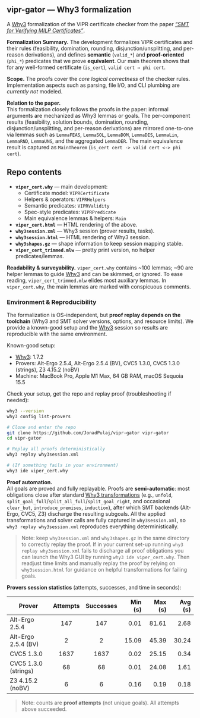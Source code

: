 ## vipr-gator — Why3 formalization

A [Why3](https://www.why3.org/) formalization of the VIPR certificate checker from the paper [*“SMT for Verifying MILP Certificates”*](https://arxiv.org/pdf/2312.10420). 

**Formalization Summary.**
The development formalizes VIPR certificates and their rules (feasibility, domination, rounding, disjunction/unsplitting, and per-reason derivations), and defines **semantic** (`valid_*`) and **proof-oriented** (`phi_*`) predicates that we prove **equivalent**. Our main theorem shows that for any well-formed certificate (`is_cert`), `valid cert ↔ phi cert`. 

**Scope.** 
The proofs cover the *core logical correctness* of the checker rules. Implementation aspects such as parsing, file I/O, and CLI plumbing are *currently not* modeled.

**Relation to the paper.**  
This formalization closely follows the proofs in the paper: informal arguments are mechanized as Why3 lemmas or goals. The per-component results (feasibility, solution bounds, domination, rounding, disjunction/unsplitting, and per-reason derivations) are mirrored one-to-one via lemmas such as `LemmaFEAS`, `LemmaSOL`, `LemmaDOM`, `LemmaDIS`, `LemmaLin`, `LemmaRND`, `LemmaUNS`, and the aggregated `LemmaDER`. The main equivalence result is captured as `MainTheorem` (`is_cert cert -> valid cert <-> phi cert`).

## Repo contents

- **`viper_cert.why`** — main development:
  - Certificate model: `VIPRCertificate`
  - Helpers & operators: `VIPRHelpers`
  - Semantic predicates: `VIPRValidity`
  - Spec-style predicates: `VIPRPredicate`
  - Main equivalence lemmas & helpers: `Main`
- **`viper_cert.html`** — HTML rendering of the above.
- **`why3session.xml`** — Why3 session (prover results, tasks).
- **`why3session.html`** — HTML rendering of Why3 session.
- **`why3shapes.gz`** — shape information to keep session mapping stable.
- **`viper_cert_trimmed.mlw`** — pretty print version, no helper predicates/lemmas.

**Readability & surveyability.**
`viper_cert.why` contains ~100 lemmas; ~90 are helper lemmas to guide [Why3](https://www.why3.org/) and can be skimmed, or ignored. To ease reading, `viper_cert_trimmed.mlw` elides most auxiliary lemmas. In `viper_cert.why`, the main lemmas are marked with conspicuous comments.

### Environment & Reproducibility

The formalization is OS-independent, but **proof replay depends on the toolchain** (Why3 and SMT solver versions, options, and resource limits). We provide a known-good setup and the [Why3](https://www.why3.org/) session so results are reproducible with the same environment.

Known-good setup:
- [Why3](https://www.why3.org/doc/install.html): 1.7.2
- Provers: Alt-Ergo 2.5.4, Alt-Ergo 2.5.4 (BV), CVC5 1.3.0, CVC5 1.3.0 (strings), Z3 4.15.2 (noBV)
- Machine: MacBook Pro, Apple M1 Max, 64 GB RAM, macOS Sequoia 15.5

Check your setup, get the repo and replay proof (troubleshooting if needed):
```bash
why3 --version
why3 config list-provers

# Clone and enter the repo
git clone https://github.com/JonadPulaj/vipr-gator vipr-gator
cd vipr-gator

# Replay all proofs deterministically
why3 replay why3session.xml

# (If something fails in your environment)
why3 ide viper_cert.why

```
**Proof automation.**  
All goals are proved and fully replayable. Proofs are **semi-automatic**: most obligations close after standard [Why3 transformations](https://www.why3.org/doc/technical.html) (e.g., `unfold`, `split_goal_full`/`split_all_full`/`split_goal_right`, and occasional `clear_but`, `introduce_premises`, `induction`), after which SMT backends (Alt-Ergo, CVC5, Z3) discharge the resulting subgoals. All the applied transformations and solver calls are fully captured in `why3session.xml`, so `why3 replay why3session.xml` reproduces everything deterministically.
> Note: keep `why3session.xml` and `why3shapes.gz` in the same directory to correctly replay the proof. If in your current set-up running `why3 replay why3session.xml` fails to discharge all proof obligations you can launch the Why3 GUI by running `why3 ide viper_cert.why`. Then readjust time limits and manually replay the proof by relying on `why3session.html` for guidance on helpful transformations for failing goals.

**Provers session statistics** (attempts, successes, and time in seconds):

| Prover                   | Attempts | Successes | Min (s) | Max (s) | Avg (s) |
|--------------------------|:--------:|:---------:|--------:|--------:|--------:|
| Alt-Ergo 2.5.4           |   147    |    147    |   0.01  |  81.61  |   2.68  |
| Alt-Ergo 2.5.4 (BV)      |     2    |     2     |  15.09  |  45.39  |  30.24  |
| CVC5 1.3.0               |  1637    |   1637    |   0.02  |  25.15  |   0.34  |
| CVC5 1.3.0 (strings)     |    68    |     68    |   0.01  |  24.08  |   1.61  |
| Z3 4.15.2 (noBV)         |     6    |     6     |   0.16  |   0.19  |   0.18  |

> Note: counts are **proof attempts** (not unique goals). All attempts above succeeded.
